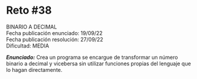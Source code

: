 # Reto #38

BINARIO A DECIMAL\
Fecha publicación enunciado: 19/09/22\
Fecha publicación resolución: 27/09/22\
Dificultad: MEDIA

***Enunciado:*** Crea un programa se encargue de transformar un número binario a decimal y vicebersa sin utilizar funciones propias del lenguaje que lo hagan directamente.
